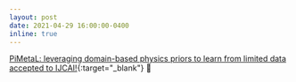 ```yaml
---
layout: post
date: 2021-04-29 16:00:00-0400
inline: true
---
```


[PiMetaL: leveraging domain-based physics priors to learn from limited data accepted to IJCAI!](https://arxiv.org/abs/2006.08831){:target="\_blank"} :rotating_light: 


